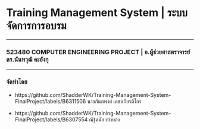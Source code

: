 # Training Management System | ระบบจัดการการอบรม

<hr />

### 523480 COMPUTER ENGINEERING PROJECT | อ.ผู้ช่วยศาสตราจารย์ ดร.นันทวุฒิ คะอังกุ

<hr>

### จัดทำโดย

<ul>
    <li>
    https://github.com/ShadderWK/Training-Management-System-FinalProject/labels/B6311506 นายกันตพงศ์ เดชาเกียรติไกร
    </li>

</ul>

<ul>
    <li>
    https://github.com/ShadderWK/Training-Management-System-FinalProject/labels/B6307554 ณัฐดนัย เบ้าทอง
    </li>
</ul>

